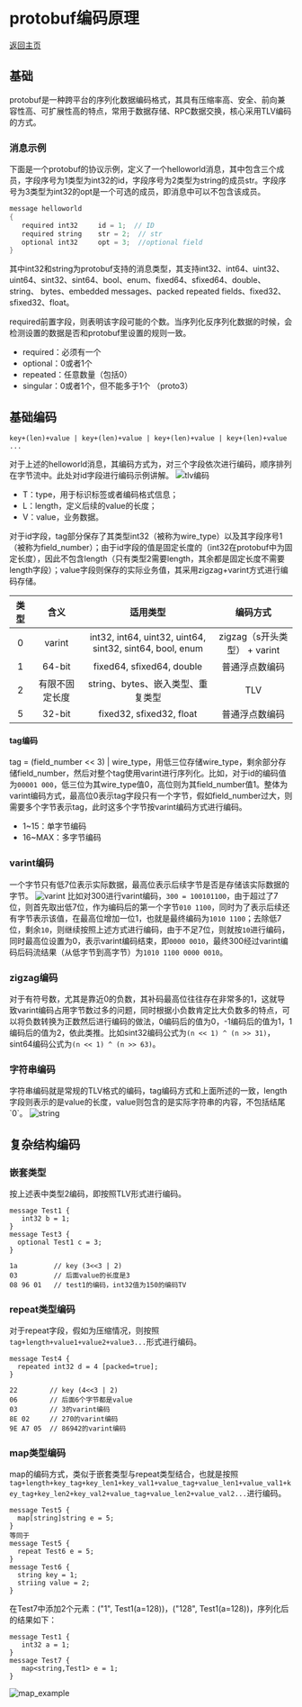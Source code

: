 # protobuf编码原理

[返回主页](../../README.md)

## 基础
protobuf是一种跨平台的序列化数据编码格式，其具有压缩率高、安全、前向兼容性高、可扩展性高的特点，常用于数据存储、RPC数据交换，核心采用TLV编码的方式。

### 消息示例
下面是一个protobuf的协议示例，定义了一个helloworld消息，其中包含三个成员，字段序号为1类型为int32的id，字段序号为2类型为string的成员str。字段序号为3类型为int32的opt是一个可选的成员，即消息中可以不包含该成员。
```cpp
message helloworld 
{ 
   required int32     id = 1;  // ID 
   required string    str = 2;  // str 
   optional int32     opt = 3;  //optional field 
}
```
其中int32和string为protobuf支持的消息类型，其支持int32、int64、uint32、uint64、sint32、sint64、bool、enum、fixed64、sfixed64、double、string、 bytes、embedded messages、packed repeated fields、fixed32、sfixed32、float。

required前置字段，则表明该字段可能的个数。当序列化反序列化数据的时候，会检测设置的数据是否和protobuf里设置的规则一致。
- required：必须有一个
- optional：0或者1个
- repeated：任意数量（包括0）
- singular：0或者1个，但不能多于1个 （proto3）

## 基础编码
```
key+(len)+value | key+(len)+value | key+(len)+value | key+(len)+value ...
```
对于上述的helloworld消息，其编码方式为，对三个字段依次进行编码，顺序排列在字节流中。此处对id字段进行编码示例讲解。
![tlv编码](./tlv.png)

- T：type，用于标识标签或者编码格式信息；
- L：length，定义后续的value的长度；
- V：value，业务数据。

对于id字段，tag部分保存了其类型int32（被称为wire_type）以及其字段序号1（被称为field_number）；由于id字段的值是固定长度的（int32在protobuf中为固定长度），因此不包含length（只有类型2需要length，其余都是固定长度不需要length字段）；value字段则保存的实际业务值，其采用zigzag+varint方式进行编码存储。


| 类型 | 含义 | 适用类型 |  编码方式  |
|:--------:| :---------:|:--------:|:------:|
|    0    |   varint   |  int32, int64, uint32, uint64, sint32, sint64, bool, enum | zigzag（s开头类型） + varint |
|    1    |   64-bit   | fixed64, sfixed64, double |  普通浮点数编码  |
|    2    |   有限不固定长度  |  string、bytes、嵌入类型、重复类型  |  TLV  |
|    5    |    	32-bit  |  fixed32, sfixed32, float  |  普通浮点数编码 |

#### tag编码
tag = (field_number << 3) | wire_type，用低三位存储wire_type，剩余部分存储field_number，然后对整个tag使用varint进行序列化。比如，对于id的编码值为`00001 000`，低三位为其wire_type值0，高位则为其field_number值1。整体为varint编码方式，最高位0表示tag字段只有一个字节，假如field_number过大，则需要多个字节表示tag，此时这多个字节按varint编码方式进行编码。
- 1~15：单字节编码
- 16~MAX：多字节编码

### varint编码
一个字节只有低7位表示实际数据，最高位表示后续字节是否是存储该实际数据的字节。
![varint](./varint.png)
比如对300进行varint编码，`300 = 100101100`，由于超过了7位，则首先取出低7位，作为编码后的第一个字节`010 1100`，同时为了表示后续还有字节表示该值，在最高位增加一位1，也就是最终编码为`1010 1100`；去除低7位，剩余`10`，则继续按照上述方式进行编码，由于不足7位，则就按`10`进行编码，同时最高位设置为0，表示varint编码结束，即`0000 0010`，最终300经过varint编码后码流结果（从低字节到高字节）为`1010 1100 0000 0010`。

### zigzag编码
对于有符号数，尤其是靠近0的负数，其补码最高位往往存在非常多的1，这就导致varint编码占用字节数过多的问题，同时根据小负数肯定比大负数多的特点，可以将负数转换为正数然后进行编码的做法，0编码后的值为0，-1编码后的值为1，1编码后的值为2，依此类推。比如sint32编码公式为`(n << 1) ^ (n >> 31)`，sint64编码公式为`(n << 1) ^ (n >> 63)`。   

### 字符串编码
字符串编码就是常规的TLV格式的编码，tag编码方式和上面所述的一致，length字段则表示的是value的长度，value则包含的是实际字符串的内容，不包括结尾\`0\`。
![string](./string.png)

## 复杂结构编码

### 嵌套类型
按上述表中类型2编码，即按照TLV形式进行编码。
```
message Test1 {
   int32 b = 1;
}
message Test3 {
  optional Test1 c = 3;
}

1a         // key (3<<3 | 2)
03         // 后面value的长度是3
08 96 01   // test1的编码，int32值为150的编码TV

```

### repeat类型编码
对于repeat字段，假如为压缩情况，则按照`tag+length+value1+value2+value3...`形式进行编码。

```
message Test4 {
  repeated int32 d = 4 [packed=true];
}

22        // key (4<<3 | 2)
06        // 后面6个字节都是value
03        // 3的varint编码
8E 02     // 270的varint编码
9E A7 05  // 86942的varint编码

```


### map类型编码
map的编码方式，类似于嵌套类型与repeat类型结合，也就是按照`tag+length+key_tag+key_len1+key_val1+value_tag+value_len1+value_val1+key_tag+key_len2+key_val2+value_tag+value_len2+value_val2...`进行编码。
```
message Test5 {
  map[string]string e = 5;
}
等同于
message Test5 {
  repeat Test6 e = 5;
}
message Test6 {
  string key = 1;
  striing value = 2;
}
 ```

在Test7中添加2个元素：("1", Test1(a=128))，("128", Test1(a=128))，序列化后的结果如下：
```
message Test1 {
   int32 a = 1;
}
message Test7 {
   map<string,Test1> e = 1;
}
```
![map_example](./map_example.png)















